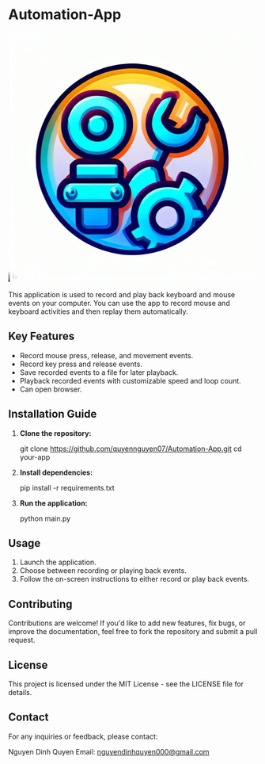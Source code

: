 # Automation-App

![App Icon](image/icon_auto.ico)

This application is used to record and play back keyboard and mouse events on your computer. You can use the app to record mouse and keyboard activities and then replay them automatically.

## Key Features

- Record mouse press, release, and movement events.
- Record key press and release events.
- Save recorded events to a file for later playback.
- Playback recorded events with customizable speed and loop count.
- Can open browser.

## Installation Guide

1. **Clone the repository:**

   git clone https://github.com/quyennguyen07/Automation-App.git
   cd your-app

2. **Install dependencies:**

    pip install -r requirements.txt

3. **Run the application:**

    python main.py

## Usage

1. Launch the application.
2. Choose between recording or playing back events.
3. Follow the on-screen instructions to either record or play back events.

## Contributing

Contributions are welcome! If you'd like to add new features, fix bugs, or improve the documentation, feel free to fork the repository and submit a pull request.

## License

This project is licensed under the MIT License - see the LICENSE file for details.

## Contact
For any inquiries or feedback, please contact:

Nguyen Dinh Quyen
Email: nguyendinhquyen000@gmail.com
